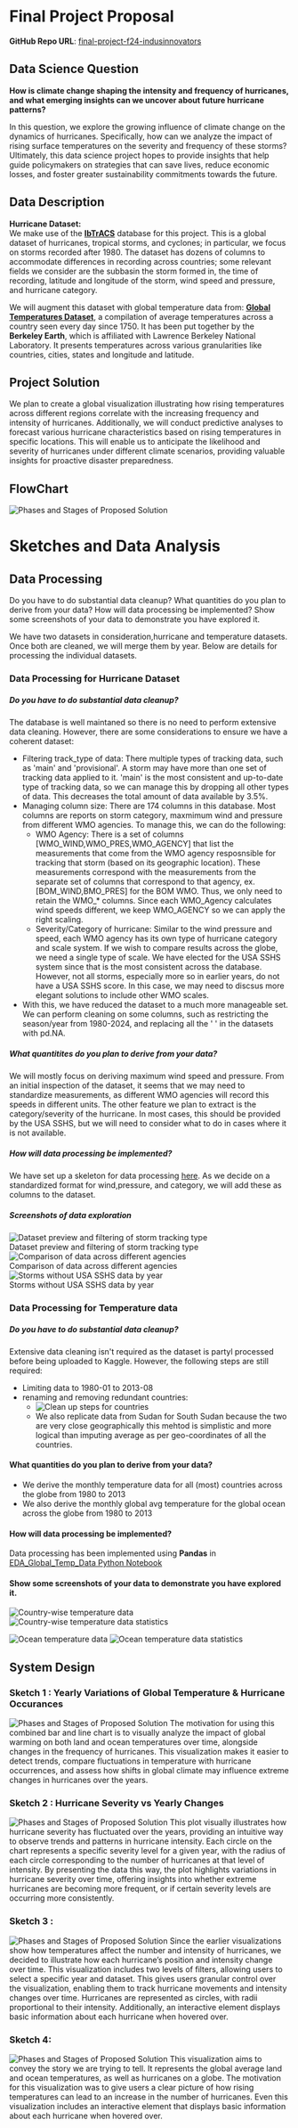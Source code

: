 # Final Project Proposal

**GitHub Repo URL**: [final-project-f24-indusinnovators](https://github.com/CMU-IDS-Fall-2024/final-project-f24-indusinnovators/)

## Data Science Question
**How is climate change shaping the intensity and frequency of hurricanes, and what emerging insights can we uncover about future hurricane patterns?**

In this question, we explore the growing influence of climate change on the dynamics of hurricanes. Specifically, how can we analyze the impact of rising surface temperatures on the severity and frequency of these storms? Ultimately, this data science project hopes to provide insights that help guide policymakers on strategies that can save lives, reduce economic losses, and foster greater sustainability commitments towards the future.

## Data Description
**Hurricane Dataset:**  
We make use of the [**IbTrACS**](https://www.ncei.noaa.gov/products/international-best-track-archive) database for this project. This is a global dataset of hurricanes, tropical storms, and cyclones; in particular, we focus on storms recorded after 1980. The dataset has dozens of columns to accommodate differences in recording across countries; some relevant fields we consider are the subbasin the storm formed in, the time of recording, latitude and longitude of the storm, wind speed and pressure, and hurricane category.

We will augment this dataset with global temperature data  from: [**Global Temperatures Dataset**](https://www.kaggle.com/datasets/berkeleyearth/climate-change-earth-surface-temperature-data/data), a compilation of average temperatures across a country seen every day since 1750. It has been put together by the **Berkeley Earth**, which is affiliated with Lawrence Berkeley National Laboratory. It presents temperatures across various granularities like countries, cities, states and longitude and latitude. 

## Project Solution
We plan to create a global visualization illustrating how rising temperatures across different regions correlate with the increasing frequency and intensity of hurricanes. Additionally, we will conduct predictive analyses to forecast various hurricane characteristics based on rising temperatures in specific locations. This will enable us to anticipate the likelihood and severity of hurricanes under different climate scenarios, providing valuable insights for proactive disaster preparedness.

## FlowChart

![Phases and Stages of Proposed Solution](InitialProposalFlowDiagram.png)


# Sketches and Data Analysis

## Data Processing

Do you have to do substantial data cleanup? What quantities do you plan to derive from your data? How will data processing be implemented?  Show some screenshots of your data to demonstrate you have explored it. 

We have two datasets in consideration,hurricane and temperature datasets. Once both are cleaned, we will merge them by year. Below are details for processing the individual datasets.

### Data Processing for Hurricane Dataset
##### Do you have to do substantial data cleanup? 
The database is well maintaned so there is no need to perform extensive data cleaning. However, there are some considerations to ensure we have a coherent dataset:
- Filtering track_type of data: There multiple types of tracking data, such as 'main' and 'provisional'. A storm may have more than one set of tracking data applied to it. 'main' is the most consistent and up-to-date type of tracking data, so we can manage this by dropping all other types of data. This decreases the total amount of data available by 3.5%.
- Managing column size: There are 174 columns in this database. Most columns are reports on storm category, maxmimum wind and pressure from different WMO agencies. To manage this, we can do the following:
  - WMO Agency: There is a set of columns [WMO_WIND,WMO_PRES,WMO_AGENCY] that list the measurements that come from the WMO agency resposnsible for tracking that storm (based on its geographic location). These measurements correspond with the measurements from the separate set of columns that correspond to that agency, ex. [BOM_WIND,BMO_PRES] for the BOM WMO. Thus, we only need to retain the WMO_* columns. Since each WMO_Agency calculates wind speeds different, we keep WMO_AGENCY so we can apply the right scaling.
  - Severity/Category of hurricane: Similar to the wind pressure and speed, each WMO agency has its own type of hurricane category and scale system. If we wish to compare results across the globe, we need a single type of scale. We have elected for the USA SSHS system since that is the most consistent across the database. However, not all storms, especially more so in earlier years, do not have a USA SSHS score. In this case, we may need to discsus more elegant solutions to include other WMO scales.
- With this, we have reduced the dataset to a much more manageable set. We can perform cleaning on some columns, such as restricting the season/year from 1980-2024, and replacing all the ' ' in the datasets with pd.NA.
  
##### What quantitites do you plan to derive from your data?
We will mostly focus on deriving maximum wind speed and pressure. From an initial inspection of the dataset, it seems that we may need to standardize measurements, as different WMO agencies will record this speeds in different units. The other feature we plan to extract is the category/severity of the hurricane. In most cases, this should be provided by the USA SSHS, but we will need to consider what to do in cases where it is not available.

##### How will data processing be implemented?
We have set up a skeleton for data processing [here](https://colab.research.google.com/drive/1ReqCUN6d5bqcvO3Fnh4P9Wrdh_HxDgtE?usp=sharing). As we decide on a standardized format for wind,pressure, and category, we will add these as columns to the dataset.


##### Screenshots of data exploration
![Dataset preview and filtering of storm tracking type](hurricane_data_exploration/storm_track_type.png) <br/>
Dataset preview and filtering of storm tracking type
![Comparison of data across different agencies](hurricane_data_exploration/wmo_agency.png) <br/>
Comparison of data across different agencies
![Storms without USA SSHS data by year](hurricane_data_exploration/usa_sshs_across_season.png) <br/>
Storms without USA SSHS data by year

### Data Processing for Temperature data
##### Do you have to do substantial data cleanup?
Extensive data cleaning isn't required as the dataset is partyl processed before being uploaded to Kaggle. However, the following steps are still required:
- Limiting data to 1980-01 to 2013-08
- renaming and removing redundant countries:
  - ![Clean up steps for countries](EDA_Global_Temp_Data/country_clean_up_steps.png)
  - We also replicate data from Sudan for South Sudan because the two are very close geographically this mehtod is simplistic and more logical than imputing average as per geo-coordinates of all the countries.

#### What quantities do you plan to derive from your data?
- We derive the monthly temperature data for all (most) countries across the globe from 1980 to 2013
- We also derive the monthly global avg temperature for the global ocean across the globe from 1980 to 2013

#### How will data processing be implemented?
Data processing has been implemented using **Pandas** in [EDA_Global_Temp_Data Python Notebook](EDA_Global_Temp_Data/EDAGlobalTemperature.ipynb)

#### Show some screenshots of your data to demonstrate you have explored it.
![Country-wise temperature data](EDA_Global_Temp_Data/country_data.png)
![Country-wise temperature data statistics](EDA_Global_Temp_Data/country_stats.png)
 <!--  ![Country-wise temperature line chart](EDA_Global_Temp_Data/country_avg_temp_trend.png) -->
![Ocean temperature data](EDA_Global_Temp_Data/ocean_data.png)
![Ocean temperature data statistics](EDA_Global_Temp_Data/ocean_stats.png)
 <!--  ![Ocean temperature line chart](EDA_Global_Temp_Data/ocean_avg_temp_trend.png) -->
 <!--  ![Exploring the data](EDA_Global_Temp_Data/Sample_temp_EDA.png) -->

## System Design

### Sketch 1 : Yearly Variations of Global Temperature & Hurricane Occurances
![Phases and Stages of Proposed Solution](sketches/sketch_1.png)
The motivation for using this combined bar and line chart is to visually analyze the impact of global warming on both land and ocean temperatures over time, alongside changes in the frequency of hurricanes. This visualization makes it easier to detect trends, compare fluctuations in temperature with hurricane occurrences, and assess how shifts in global climate may influence extreme changes in hurricanes over the years.

### Sketch 2 : Hurricane Severity vs Yearly Changes
![Phases and Stages of Proposed Solution](sketches/sketch_2.png)
This plot visually illustrates how hurricane severity has fluctuated over the years, providing an intuitive way to observe trends and patterns in hurricane intensity. Each circle on the chart represents a specific severity level for a given year, with the radius of each circle corresponding to the number of hurricanes at that level of intensity. By presenting the data this way, the plot highlights variations in hurricane severity over time, offering insights into whether extreme hurricanes are becoming more frequent, or if certain severity levels are occurring more consistently.

### Sketch 3 :
![Phases and Stages of Proposed Solution](sketches/sketch_3.jpeg)
Since the earlier visualizations show how temperatures affect the number and intensity of hurricanes, we decided to illustrate how each hurricane’s position and intensity change over time. This visualization includes two levels of filters, allowing users to select a specific year and dataset. This gives users granular control over the visualization, enabling them to track hurricane movements and intensity changes over time. Hurricanes are represented as circles, with radii proportional to their intensity. Additionally, an interactive element displays basic information about each hurricane when hovered over.

### Sketch 4:
![Phases and Stages of Proposed Solution](sketches/sketch_4.jpeg)
This visualization aims to convey the story we are trying to tell. It represents the global average land and ocean temperatures, as well as hurricanes on a globe. The motivation for this visualization was to give users a clear picture of how rising temperatures can lead to an increase in the number of hurricanes. Even this visualization includes an interactive element that displays basic information about each hurricane when hovered over.
